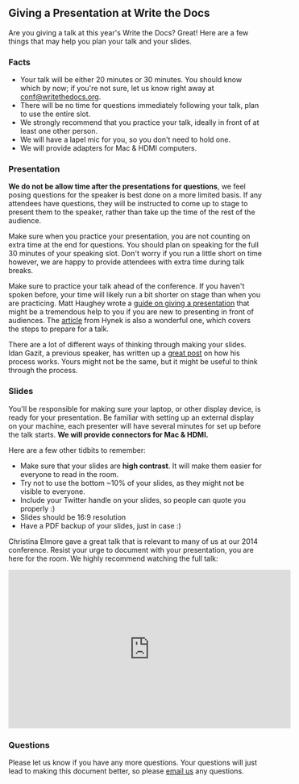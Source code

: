## Giving a Presentation at Write the Docs

Are you giving a talk at this year's Write the Docs? Great! Here are a few things that may
help you plan your talk and your slides.

### Facts

* Your talk will be either 20 minutes or 30 minutes. You should know which by now; if you're 
not sure, let us know right away at conf@writethedocs.org.
* There will be no time for questions immediately following your talk, plan to use the entire slot.
* We strongly recommend that you practice your talk, ideally in front of at least one other person.
* We will have a lapel mic for you, so you don't need to hold one.
* We will provide adapters for Mac & HDMI computers.

### Presentation

**We do not be allow time after the presentations for questions**,
we feel posing questions for the speaker is best done on a more limited basis.
If any attendees have questions, they will be instructed to come up to stage to
present them to the speaker, rather than take up the time of the rest of the
audience.

Make sure when you practice your presentation, you are not counting on extra
time at the end for questions. You should plan on speaking for the full
30 minutes of your speaking slot. Don't worry if you run a little short on time
however, we are happy to provide attendees with extra time during talk breaks.

Make sure to practice your talk ahead of the conference.
If you haven't spoken before, your time will likely run
a bit shorter on stage than when you are practicing. Matt Haughey
wrote a [guide on giving a presentation][introverts-guide] that might be a
tremendous help to you if you are new to presenting in front of audiences.
The [article](https://hynek.me/articles/speaking/) from Hynek is also a wonderful one,
which covers the steps to prepare for a talk.

There are a lot of different ways of thinking through making your slides.
Idan Gazit,
a previous speaker,
has written up a [great post][idans-post] on how his process works.
Yours might not be the same,
but it might be useful to think through the process.

[introverts-guide]: https://medium.com/@mathowie/an-introverts-guide-to-better-presentations-be7e772b2cb5
[idans-post]: http://gazit.me/2012/12/05/designing-presentations.html

### Slides

You'll be responsible for making sure your laptop, or other display device, is
ready for your presentation. Be familiar with setting up an external display on
your machine, each presenter will have several minutes for set up before the
talk starts. **We will provide connectors for Mac & HDMI.**

Here are a few other tidbits to remember:

* Make sure that your slides are **high contrast**. It will make them easier for everyone to read in the room.
* Try not to use the bottom ~10% of your slides, as they might not be visible to everyone.
* Include your Twitter handle on your slides, so people can quote you properly :)
* Slides should be 16:9 resolution
* Have a PDF backup of your slides, just in case :)

Christina Elmore gave a great talk that is relevant to many of us at our 2014 conference.
Resist your urge to document with your presentation,
you are here for the room.
We highly recommend watching the full talk:

<iframe
  width="560"
  height="315"
  src="https://www.youtube.com/embed/7tncfRqKnXU?list=PLmV2D6sIiX3UkFCMqq5at0xYgsMqAr6Jf"
  frameborder="0"
  allowfullscreen></iframe>

### Questions

Please let us know if you have any more questions.
Your questions will just lead to making this document better,
so please [email us](mailto:conf@writethedocs.org) any questions.

